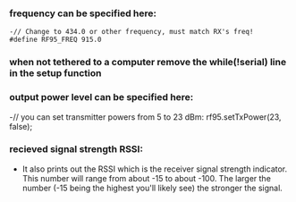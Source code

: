 ### frequency can be specified here:
	-// Change to 434.0 or other frequency, must match RX's freq!
	#define RF95_FREQ 915.0

### when not tethered to a computer remove the while(!serial) line in the setup function

### output power level can be specified here:
  -// you can set transmitter powers from 5 to 23 dBm:
  rf95.setTxPower(23, false);

### recieved signal strength RSSI:
 - It also prints out the RSSI which is the receiver signal strength indicator. This number will range from about -15 to 	about -100. The larger the number (-15 being the highest you'll likely see) the stronger the signal.

